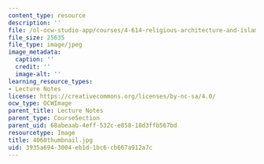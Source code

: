 ```yaml
---
content_type: resource
description: ''
file: /ol-ocw-studio-app/courses/4-614-religious-architecture-and-islamic-cultures-fall-2002/3935a6943004eb1d1bc6cb667a912a7c_4060thumbnail.jpg
file_size: 25635
file_type: image/jpeg
image_metadata:
  caption: ''
  credit: ''
  image-alt: ''
learning_resource_types:
- Lecture Notes
license: https://creativecommons.org/licenses/by-nc-sa/4.0/
ocw_type: OCWImage
parent_title: Lecture Notes
parent_type: CourseSection
parent_uid: 68abeaab-4eff-532c-e858-18d3ffb567bd
resourcetype: Image
title: 4060thumbnail.jpg
uid: 3935a694-3004-eb1d-1bc6-cb667a912a7c
---
```

